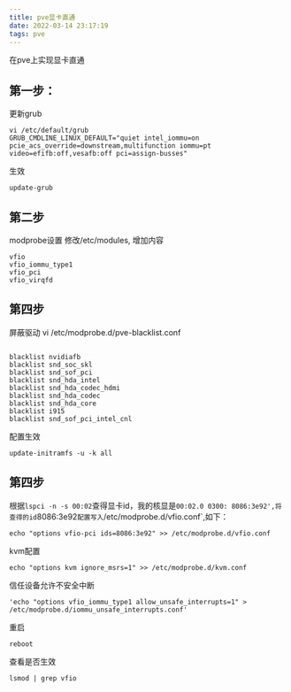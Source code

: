 ```yaml
---
title: pve显卡直通
date: 2022-03-14 23:17:19
tags: pve
---
```


在pve上实现显卡直通
## 第一步：
更新grub

```shell
vi /etc/default/grub
GRUB_CMDLINE_LINUX_DEFAULT="quiet intel_iommu=on pcie_acs_override=downstream,multifunction iommu=pt video=efifb:off,vesafb:off pci=assign-busses"

```

生效
```shell
update-grub
```

## 第二步
modprobe设置
修改/etc/modules, 增加内容
```shell
vfio 
vfio_iommu_type1 
vfio_pci 
vfio_virqfd
```
## 第四步
屏蔽驱动
vi /etc/modprobe.d/pve-blacklist.conf

```shell

blacklist nvidiafb
blacklist snd_soc_skl
blacklist snd_sof_pci
blacklist snd_hda_intel
blacklist snd_hda_codec_hdmi
blacklist snd_hda_codec
blacklist snd_hda_core
blacklist i915
blacklist snd_sof_pci_intel_cnl
```

配置生效

```shell
update-initramfs -u -k all
```

## 第四步
根据`lspci -n -s 00:02`查得显卡id，我的核显是`00:02.0 0300: 8086:3e92',将查得的id`8086:3e92`配置写入`/etc/modprobe.d/vfio.conf`,如下：

```shell
echo "options vfio-pci ids=8086:3e92" >> /etc/modprobe.d/vfio.conf
```

kvm配置
```shell
echo "options kvm ignore_msrs=1" >> /etc/modprobe.d/kvm.conf
```
信任设备允许不安全中断
```shell
'echo "options vfio_iommu_type1 allow_unsafe_interrupts=1" > /etc/modprobe.d/iommu_unsafe_interrupts.conf'
```

重启 
```shell
reboot
```

查看是否生效
```shell
lsmod | grep vfio
```

